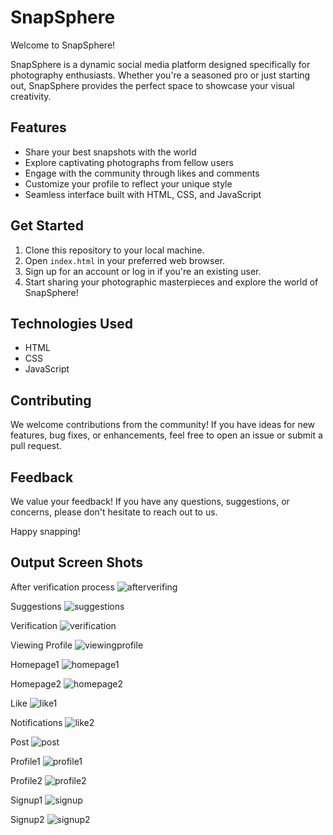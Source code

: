 # SnapSphere

Welcome to SnapSphere!

SnapSphere is a dynamic social media platform designed specifically for photography enthusiasts. Whether you're a seasoned pro or just starting out, SnapSphere provides the perfect space to showcase your visual creativity.

## Features

- Share your best snapshots with the world
- Explore captivating photographs from fellow users
- Engage with the community through likes and comments
- Customize your profile to reflect your unique style
- Seamless interface built with HTML, CSS, and JavaScript

## Get Started

1. Clone this repository to your local machine.
2. Open `index.html` in your preferred web browser.
3. Sign up for an account or log in if you're an existing user.
4. Start sharing your photographic masterpieces and explore the world of SnapSphere!

## Technologies Used

- HTML
- CSS
- JavaScript

## Contributing

We welcome contributions from the community! If you have ideas for new features, bug fixes, or enhancements, feel free to open an issue or submit a pull request.

## Feedback

We value your feedback! If you have any questions, suggestions, or concerns, please don't hesitate to reach out to us.

Happy snapping!

## Output Screen Shots

After verification process
![afterverifing](https://github.com/kkv-dinesh/SnapSphere/assets/132910073/ed5e1481-3e98-4109-af94-5c380d9a6e5f)

Suggestions
![suggestions](https://github.com/kkv-dinesh/SnapSphere/assets/132910073/d89d3779-f3b4-43e4-ac0d-002a492ae342)

Verification
![verification](https://github.com/kkv-dinesh/SnapSphere/assets/132910073/89bfe959-e940-4dad-b692-779e08d281ff)

Viewing Profile
![viewingprofile](https://github.com/kkv-dinesh/SnapSphere/assets/132910073/18425590-636b-4b17-9614-9723933bdb68)

Homepage1
![homepage1](https://github.com/kkv-dinesh/SnapSphere/assets/132910073/0ce64ce1-4d1d-4677-aaee-15eba13eea53)

Homepage2
![homepage2](https://github.com/kkv-dinesh/SnapSphere/assets/132910073/21b1cc6f-3de7-4485-a426-47e11bef9a10)

Like
![like1](https://github.com/kkv-dinesh/SnapSphere/assets/132910073/20af2728-dd93-4760-9963-521dbaaa419d)

Notifications
![like2](https://github.com/kkv-dinesh/SnapSphere/assets/132910073/99f327d1-75d7-470d-b206-8c32c984e464)

Post
![post](https://github.com/kkv-dinesh/SnapSphere/assets/132910073/32bf8cb6-9650-4816-8f7b-c8a1afdee57f)

Profile1
![profile1](https://github.com/kkv-dinesh/SnapSphere/assets/132910073/5f056104-73ee-4c43-a336-87978ca39a23)

Profile2
![profile2](https://github.com/kkv-dinesh/SnapSphere/assets/132910073/137bb53c-8968-4480-bbcb-6f2a0e65ff7c)

Signup1
![signup](https://github.com/kkv-dinesh/SnapSphere/assets/132910073/584c7685-047c-4c34-bea4-1b320846f257)

Signup2
![signup2](https://github.com/kkv-dinesh/SnapSphere/assets/132910073/8ead166d-b813-4fd3-b9f7-58bb70a3bd74)


